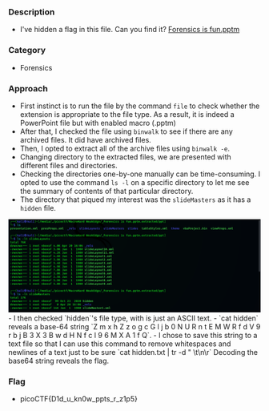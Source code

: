 ### Description 
- I've hidden a flag in this file. Can you find it? <a href="Forensics is fun.pptm">Forensics is fun.pptm</a> 

### Category 
- Forensics 

### Approach 
- First instinct is to run the file by the command `file` to check whether the extension is appropriate to the file type. As a result, it is indeed a PowerPoint file
but with enabled macro (.pptm)
- After that, I checked the file using `binwalk` to see if there are any archived files. It did have archived files. 
- Then, I opted to extract all of the archive files using `binwalk -e`.
- Changing directory to the extracted files, we are presented with different files and directories. 
- Checking the directories one-by-one manually can be time-consuming. I opted to use the command `ls -l` on a specific directory to let me see the summary of contents of that particular directory. 
- The directory that piqued my interest was the `slideMasters` as it has a `hidden` file.
<img src=mhwe1.png>
- I then checked `hidden`'s file type, with is just an ASCII text. 
- `cat hidden` reveals a base-64 string `Z m x h Z z o g c G l j b 0 N U R n t E M W R f d V 9 r b j B 3 X 3 B w d H N f c l 9 6 M X A 1 f Q`.
- I chose to save this string to a text file so that I can use this command to remove whitespaces and newlines of a text just to be sure 
`cat hidden.txt | tr -d " \t\n\r`
Decoding the base64 string reveals the flag.

### Flag 
- picoCTF{D1d_u_kn0w_ppts_r_z1p5}
